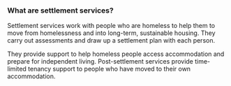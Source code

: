 ###  What are settlement services?

Settlement services work with people who are homeless to help them to move
from homelessness and into long-term, sustainable housing. They carry out
assessments and draw up a settlement plan with each person.

They provide support to help homeless people access accommodation and prepare
for independent living. Post-settlement services provide time-limited tenancy
support to people who have moved to their own accommodation.
